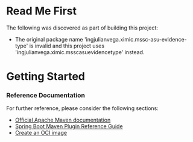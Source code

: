 # Read Me First
The following was discovered as part of building this project:

* The original package name 'ingjulianvega.ximic.mssc-asu-evidence-type' is invalid and this project uses 'ingjulianvega.ximic.msscasuevidencetype' instead.

# Getting Started

### Reference Documentation
For further reference, please consider the following sections:

* [Official Apache Maven documentation](https://maven.apache.org/guides/index.html)
* [Spring Boot Maven Plugin Reference Guide](https://docs.spring.io/spring-boot/docs/2.4.5/maven-plugin/reference/html/)
* [Create an OCI image](https://docs.spring.io/spring-boot/docs/2.4.5/maven-plugin/reference/html/#build-image)

